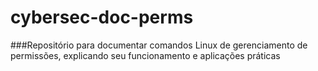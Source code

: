 # cybersec-doc-perms
###Repositório para documentar comandos Linux de gerenciamento de permissões, explicando seu funcionamento e aplicações práticas
